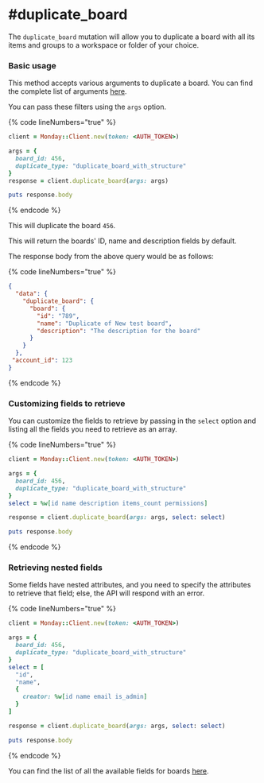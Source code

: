 # #duplicate\_board

The `duplicate_board` mutation will allow you to duplicate a board with all its items and groups to a workspace or folder of your choice.

### Basic usage

This method accepts various arguments to duplicate a board. You can find the complete list of arguments [here](https://developer.monday.com/api-reference/docs/boards#arguments-2).

You can pass these filters using the `args` option.

{% code lineNumbers="true" %}
```ruby
client = Monday::Client.new(token: <AUTH_TOKEN>)

args = {
  board_id: 456,
  duplicate_type: "duplicate_board_with_structure"
}
response = client.duplicate_board(args: args)

puts response.body
```
{% endcode %}

This will duplicate the board `456`.

This will return the boards' ID, name and description fields by default.

The response body from the above query would be as follows:

{% code lineNumbers="true" %}
```json
{
  "data": {
    "duplicate_board": {
      "board": {
        "id": "789",
        "name": "Duplicate of New test board",
        "description": "The description for the board"
      }
    }
  },
 "account_id": 123
}
```
{% endcode %}

### Customizing fields to retrieve

You can customize the fields to retrieve by passing in the `select` option and listing all the fields you need to retrieve as an array.

{% code lineNumbers="true" %}
```ruby
client = Monday::Client.new(token: <AUTH_TOKEN>)

args = {
  board_id: 456,
  duplicate_type: "duplicate_board_with_structure"
}
select = %w[id name description items_count permissions]

response = client.duplicate_board(args: args, select: select)

puts response.body
```
{% endcode %}

### Retrieving nested fields

Some fields have nested attributes, and you need to specify the attributes to retrieve that field; else, the API will respond with an error.

{% code lineNumbers="true" %}
```ruby
client = Monday::Client.new(token: <AUTH_TOKEN>)

args = {
  board_id: 456,
  duplicate_type: "duplicate_board_with_structure"
}
select = [
  "id",
  "name",
  {
    creator: %w[id name email is_admin]
  }
]

response = client.duplicate_board(args: args, select: select)

puts response.body
```
{% endcode %}

You can find the list of all the available fields for boards [here](https://developer.monday.com/api-reference/docs/board-view-queries#fields).

